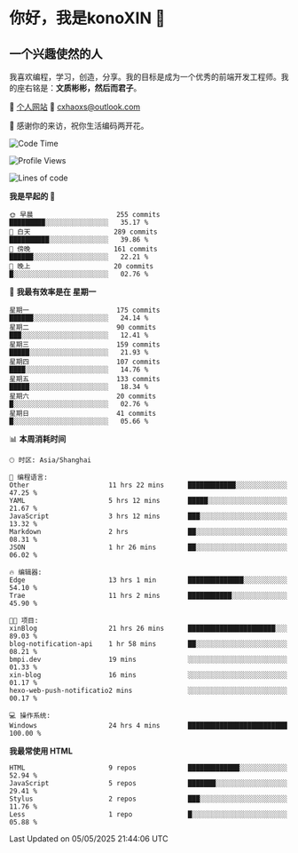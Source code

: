 <!--
**konoXIN/konoXIN** is a ✨ _special_ ✨ repository because its `README.md` (this file) appears on your GitHub profile.

Here are some ideas to get you started:

- 🔭 I’m currently working on ...
- 🌱 I’m currently learning ...
- 👯 I’m looking to collaborate on ...
- 🤔 I’m looking for help with ...
- 💬 Ask me about ...
- 📫 How to reach me: ...
- 😄 Pronouns: ...
- ⚡ Fun fact: ...
-->
# 你好，我是konoXIN 👋
## 一个兴趣使然的人

我喜欢编程，学习，创造，分享。我的目标是成为一个优秀的前端开发工程师。我的座右铭是：**文质彬彬，然后而君子**。

📄 [个人网站](https://www.konoxin.top/)  📮 cxhaoxs@outlook.com
    
👋 感谢你的来访，祝你生活编码两开花。
 <!--START_SECTION:waka-->
![Code Time](http://img.shields.io/badge/Code%20Time-2%2C125%20hrs%2029%20mins-blue)

![Profile Views](http://img.shields.io/badge/%E4%B8%AA%E4%BA%BA%E8%B5%84%E6%96%99%E8%A7%82%E7%9C%8B%E6%AC%A1%E6%95%B0-75-blue)

![Lines of code](https://img.shields.io/badge/%E4%BB%8E%E3%80%8CHello%20World%E3%80%8D%E8%B5%B7%E6%88%91%E5%B7%B2%E7%BB%8F%E5%86%99%E4%BA%86-297.0%20thousand%20%E8%A1%8C%E4%BB%A3%E7%A0%81-blue)

**我是早起的 🐤** 

```text
🌞 早晨                     255 commits         █████████░░░░░░░░░░░░░░░░   35.17 % 
🌆 白天                     289 commits         ██████████░░░░░░░░░░░░░░░   39.86 % 
🌃 傍晚                     161 commits         ██████░░░░░░░░░░░░░░░░░░░   22.21 % 
🌙 晚上                     20 commits          █░░░░░░░░░░░░░░░░░░░░░░░░   02.76 % 
```
📅 **我最有效率是在 星期一** 

```text
星期一                      175 commits         ██████░░░░░░░░░░░░░░░░░░░   24.14 % 
星期二                      90 commits          ███░░░░░░░░░░░░░░░░░░░░░░   12.41 % 
星期三                      159 commits         █████░░░░░░░░░░░░░░░░░░░░   21.93 % 
星期四                      107 commits         ████░░░░░░░░░░░░░░░░░░░░░   14.76 % 
星期五                      133 commits         █████░░░░░░░░░░░░░░░░░░░░   18.34 % 
星期六                      20 commits          █░░░░░░░░░░░░░░░░░░░░░░░░   02.76 % 
星期日                      41 commits          █░░░░░░░░░░░░░░░░░░░░░░░░   05.66 % 
```


📊 **本周消耗时间** 

```text
🕑︎ 时区: Asia/Shanghai

💬 编程语言: 
Other                    11 hrs 22 mins      ████████████░░░░░░░░░░░░░   47.25 % 
YAML                     5 hrs 12 mins       █████░░░░░░░░░░░░░░░░░░░░   21.67 % 
JavaScript               3 hrs 12 mins       ███░░░░░░░░░░░░░░░░░░░░░░   13.32 % 
Markdown                 2 hrs               ██░░░░░░░░░░░░░░░░░░░░░░░   08.31 % 
JSON                     1 hr 26 mins        ██░░░░░░░░░░░░░░░░░░░░░░░   06.02 % 

🔥 编辑器: 
Edge                     13 hrs 1 min        ██████████████░░░░░░░░░░░   54.10 % 
Trae                     11 hrs 2 mins       ███████████░░░░░░░░░░░░░░   45.90 % 

🐱‍💻 项目: 
xinBlog                  21 hrs 26 mins      ██████████████████████░░░   89.03 % 
blog-notification-api    1 hr 58 mins        ██░░░░░░░░░░░░░░░░░░░░░░░   08.21 % 
bmpi.dev                 19 mins             ░░░░░░░░░░░░░░░░░░░░░░░░░   01.33 % 
xin-blog                 16 mins             ░░░░░░░░░░░░░░░░░░░░░░░░░   01.17 % 
hexo-web-push-notificatio2 mins              ░░░░░░░░░░░░░░░░░░░░░░░░░   00.17 % 

💻 操作系统: 
Windows                  24 hrs 4 mins       █████████████████████████   100.00 % 
```

**我最常使用 HTML** 

```text
HTML                     9 repos             █████████████░░░░░░░░░░░░   52.94 % 
JavaScript               5 repos             ███████░░░░░░░░░░░░░░░░░░   29.41 % 
Stylus                   2 repos             ███░░░░░░░░░░░░░░░░░░░░░░   11.76 % 
Less                     1 repo              █░░░░░░░░░░░░░░░░░░░░░░░░   05.88 % 
```




 Last Updated on 05/05/2025 21:44:06 UTC
<!--END_SECTION:waka-->
